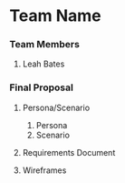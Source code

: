 # Team Name

### Team Members
1. Leah Bates

### Final Proposal
1. Persona/Scenario
    1. Persona
    2. Scenario
2. Requirements Document

3. Wireframes







